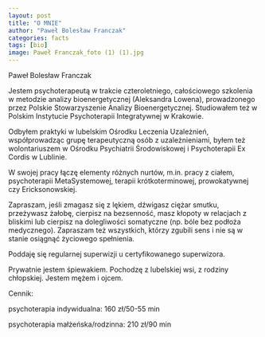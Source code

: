 ```yaml
---
layout: post
title: "O MNIE"
author: "Paweł Bolesław Franczak"
categories: facts
tags: [bio]
image: Paweł Franczak_foto (1) (1).jpg
---
```

Paweł Bolesław Franczak

Jestem psychoterapeutą w trakcie czteroletniego, całościowego szkolenia w metodzie analizy bioenergetycznej (Aleksandra Lowena), prowadzonego przez Polskie Stowarzyszenie Analizy Bioenergetycznej. Studiowałem też w Polskim Instytucie Psychoterapii Integratywnej w Krakowie.

Odbyłem praktyki w lubelskim Ośrodku Leczenia Uzależnień, współprowadząc grupę terapeutyczną osób z uzależnieniami, byłem też wolontariuszem w Ośrodku Psychiatrii Środowiskowej i Psychoterapii Ex Cordis w Lublinie. 

W swojej pracy łączę elementy różnych nurtów, m.in. pracy z ciałem, psychoterapii MetaSystemowej, terapii krótkoterminowej, prowokatywnej czy Ericksonowskiej.

Zapraszam, jeśli zmagasz się z lękiem, dźwigasz ciężar smutku, przeżywasz żałobę, cierpisz na bezsenność, masz kłopoty w relacjach z bliskimi lub cierpisz na dolegliwości somatyczne (np. bóle bez podłoża medycznego). Zapraszam też wszystkich, którzy zgubili sens i nie są w stanie osiągnąć życiowego spełnienia. 

Poddaję się regularnej superwizji u certyfikowanego superwizora.

Prywatnie jestem śpiewakiem. Pochodzę z lubelskiej wsi, z rodziny chłopskiej. Jestem mężem i ojcem.

Cennik:

psychoterapia indywidualna: 160 zł/50-55 min

psychoterapia małżeńska/rodzinna: 210 zł/90 min

